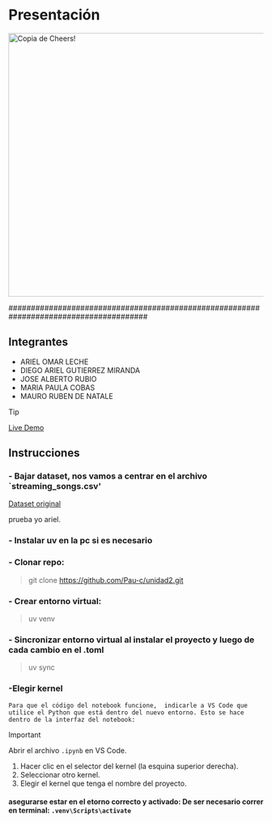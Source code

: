 # Presentación
<img width="1024" height="520" alt="Copia de Cheers!" src="https://github.com/user-attachments/assets/bc04834d-28b5-401d-a99a-4737208591eb" />



#######################################################################################


## Integrantes

- ARIEL OMAR LECHE
- DIEGO ARIEL GUTIERREZ MIRANDA
- JOSE ALBERTO RUBIO
- MARIA PAULA COBAS
- MAURO RUBEN DE NATALE

> [!TIP]
> [Live Demo](https://deepnote.com/workspace/test-a96860ea-b228-4e9e-a13d-9edd20f60d93/project/MP-Cs-Untitled-project-a2cd30de-aa34-492f-bd7f-baf47d78ec21/notebook/ej3u2-47c02c388b264ca69ce0f37ecfdb9215?utm_content=a2cd30de-aa34-492f-bd7f-baf47d78ec21)

## Instrucciones 
### - Bajar dataset, nos vamos a centrar en el archivo `streaming_songs.csv'
[Dataset original](https://www.kaggle.com/datasets/ludmin/billboard?resource=download)



prueba yo ariel.






### - Instalar uv en la pc si es necesario

### - Clonar repo:
>git clone https://github.com/Pau-c/unidad2.git



### - Crear entorno virtual:
>uv venv


### - Sincronizar entorno virtual al instalar el proyecto y luego de cada cambio en el .toml
>uv sync


### -Elegir kernel


```
Para que el código del notebook funcione,  indicarle a VS Code que utilice el Python que está dentro del nuevo entorno. Esto se hace dentro de la interfaz del notebook:
```



> [!IMPORTANT]
> Abrir el archivo `.ipynb` en VS Code.
> 1. Hacer clic en el selector del kernel (la esquina superior derecha).
> 2. Seleccionar otro kernel.
> 3. Elegir el kernel que tenga el nombre del proyecto.


#### asegurarse estar en el etorno correcto y activado: De ser necesario correr en terminal: `.venv\Scripts\activate`
